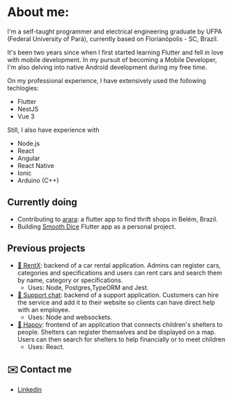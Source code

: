 # About me:

I'm a self-taught programmer and electrical engineering graduate by UFPA (Federal University of Pará), currently based on Florianópolis - SC, Brazil.

It's been two years since when I first started learning Flutter and fell in love with mobile development. In my pursuit of becoming a Mobile Developer, I'm also delving into native Android development during my free time.

On my professional experience, I have extensively used the following techlogies:

- Flutter
- NestJS
- Vue 3

Still, I also have experience with

- Node.js
- React
- Angular
- React Native
- Ionic
- Arduino (C++)

## Currently doing

- Contributing to [arara](https://github.com/Miguel446/arara): a flutter app to find thrift shops in Belém, Brazil.
- Building [Smooth Dice](https://github.com/jose-azevedo/smooth_dice) Flutter app as a personal project.

## Previous projects

- [:car: RentX](https://github.com/jose-azevedo/rentx): backend of a car rental application. Admins can register cars, categories and specifications and users can rent cars and search them by name, category or specifications.
  - Uses: Node, Postgres,TypeORM and Jest.
- [:speech_balloon: Support chat](https://github.com/jose-azevedo/support-chat-api): backend of a support application. Customers can hire the service and add it to their website so clients can have direct help with an employee.
  - Uses: Node and websockets.
- [:house_with_garden: Happy](https://github.com/jose-azevedo/Happy): frontend of an application that connects children's shelters to people. Shelters can register themselves and be displayed on a map. Users can then search for shelters to help financially or to meet children
  - Uses: React.

## :envelope: Contact me

- [Linkedin](https://www.linkedin.com/in/jose-roberto-azevedo/)
